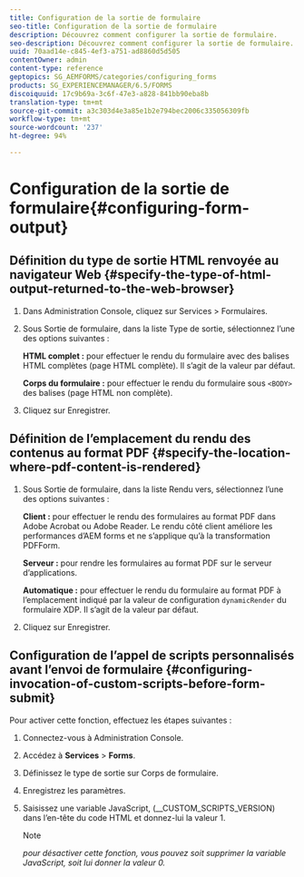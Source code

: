 ```yaml
---
title: Configuration de la sortie de formulaire
seo-title: Configuration de la sortie de formulaire
description: Découvrez comment configurer la sortie de formulaire.
seo-description: Découvrez comment configurer la sortie de formulaire.
uuid: 70aad14e-c845-4ef3-a751-ad8860d5d505
contentOwner: admin
content-type: reference
geptopics: SG_AEMFORMS/categories/configuring_forms
products: SG_EXPERIENCEMANAGER/6.5/FORMS
discoiquuid: 17c9b69a-3c6f-47e3-a828-841bb90eba8b
translation-type: tm+mt
source-git-commit: a3c303d4e3a85e1b2e794bec2006c335056309fb
workflow-type: tm+mt
source-wordcount: '237'
ht-degree: 94%

---
```



# Configuration de la sortie de formulaire{#configuring-form-output}

## Définition du type de sortie HTML renvoyée au navigateur Web {#specify-the-type-of-html-output-returned-to-the-web-browser}

1. Dans Administration Console, cliquez sur Services > Formulaires.
1. Sous Sortie de formulaire, dans la liste Type de sortie, sélectionnez l’une des options suivantes :

   **HTML complet :** pour effectuer le rendu du formulaire avec des balises HTML complètes (page HTML complète). Il s’agit de la valeur par défaut.

   **Corps du formulaire :** pour effectuer le rendu du formulaire sous  `<BODY>` des balises (page HTML non complète).

1. Cliquez sur Enregistrer.

## Définition de l’emplacement du rendu des contenus au format PDF  {#specify-the-location-where-pdf-content-is-rendered}

1. Sous Sortie de formulaire, dans la liste Rendu vers, sélectionnez l’une des options suivantes :

   **Client :** pour effectuer le rendu des formulaires au format PDF dans Adobe Acrobat ou Adobe Reader. Le rendu côté client améliore les performances d’AEM forms et ne s’applique qu’à la transformation PDFForm.

   **Serveur :** pour rendre les formulaires au format PDF sur le serveur d’applications.

   **Automatique :** pour effectuer le rendu du formulaire au format PDF à l’emplacement indiqué par la valeur de configuration `dynamicRender` du formulaire XDP. Il s’agit de la valeur par défaut.

1. Cliquez sur Enregistrer.

## Configuration de l’appel de scripts personnalisés avant l’envoi de formulaire  {#configuring-invocation-of-custom-scripts-before-form-submit}

Pour activer cette fonction, effectuez les étapes suivantes :

1. Connectez-vous à Administration Console.
1. Accédez à **Services** > **Forms**.
1. Définissez le type de sortie sur Corps de formulaire.
1. Enregistrez les paramètres.
1. Saisissez une variable JavaScript, (__CUSTOM_SCRIPTS_VERSION) dans l’en-tête du code HTML et donnez-lui la valeur 1.

   >[!NOTE]
   >
   >*pour désactiver cette fonction, vous pouvez soit supprimer la variable JavaScript, soit lui donner la valeur 0.*

